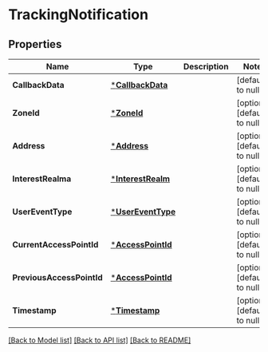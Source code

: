 # TrackingNotification

## Properties
Name | Type | Description | Notes
------------ | ------------- | ------------- | -------------
**CallbackData** | [***CallbackData**](CallbackData.md) |  | [default to null]
**ZoneId** | [***ZoneId**](ZoneId.md) |  | [optional] [default to null]
**Address** | [***Address**](Address.md) |  | [optional] [default to null]
**InterestRealma** | [***InterestRealm**](InterestRealm.md) |  | [optional] [default to null]
**UserEventType** | [***UserEventType**](UserEventType.md) |  | [optional] [default to null]
**CurrentAccessPointId** | [***AccessPointId**](AccessPointId.md) |  | [optional] [default to null]
**PreviousAccessPointId** | [***AccessPointId**](AccessPointId.md) |  | [optional] [default to null]
**Timestamp** | [***Timestamp**](Timestamp.md) |  | [optional] [default to null]

[[Back to Model list]](../README.md#documentation-for-models) [[Back to API list]](../README.md#documentation-for-api-endpoints) [[Back to README]](../README.md)


